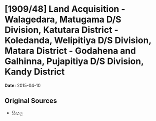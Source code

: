 # [1909/48] Land Acquisition - Walagedara, Matugama D/S Division, Katutara District - Koledanda, Welipitiya D/S Division, Matara District - Godahena and Galhinna, Pujapitiya D/S Division, Kandy District

**Date:** 2015-04-10

## Original Sources

- [සිංහල](https://documents.gov.lk/view/extra-gazettes/2015/4/1909-48_S.pdf)
